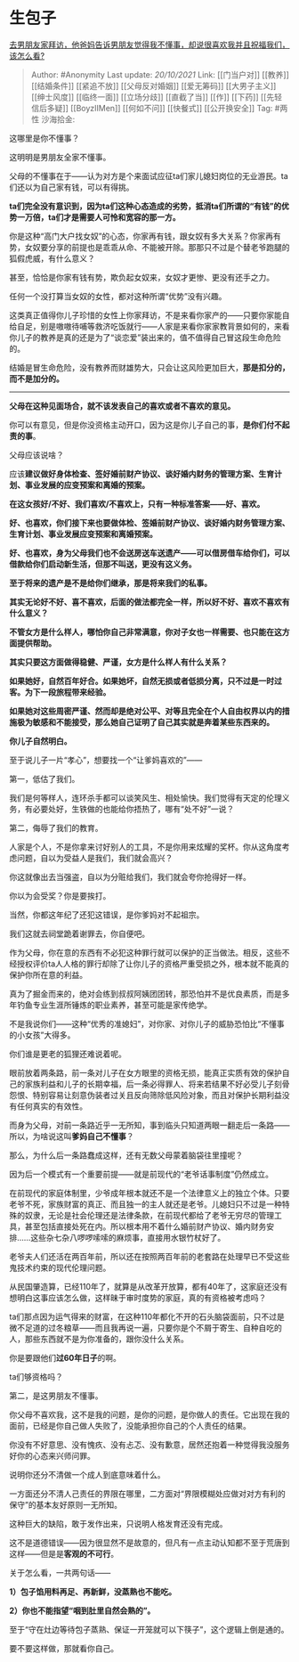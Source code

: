 # 生包子
[去男朋友家拜访，他爸妈告诉男朋友觉得我不懂事，却说很喜欢我并且祝福我们，该怎么看?](https://www.zhihu.com/question/491110699/answer/2173435226)

> Author: #Anonymity
> Last update: *20/10/2021*
> Link: [[门当户对]] [[教养]] [[结婚条件]] [[紧追不放]] [[父母反对婚姻]] [[爱无筹码]] [[大男子主义]] [[绅士风度]] [[临终一面]] [[立场分歧]] [[直截了当]] [[作]] [[下药]] [[先轻信后多疑]] [[BoyzIIMen]] [[何如不问]] [[快餐式]] [[公开换安全]]
> Tag: #两性
> 沙海拾金:

这哪里是你不懂事？

这明明是男朋友全家不懂事。

父母的不懂事在于——认为对方是个来面试应征ta们家儿媳妇岗位的无业游民。ta们还以为自己家有钱，可以有得挑。

**ta们完全没有意识到，因为ta们这种心态造成的劣势，抵消ta们所谓的“有钱”的优势一万倍，ta们才是需要人可怜和宽容的那一方。**

你是这种“高门大户找女奴”的心态，你家再有钱，跟女奴有多大关系？你家再有势，女奴要分享的前提也是乖乖从命、不能被开除。那那只不过是个替老爷跑腿的狐假虎威，有什么意义？

甚至，恰恰是你家有钱有势，欺负起女奴来，女奴才更惨、更没有还手之力。

任何一个没打算当女奴的女性，都对这种所谓“优势”没有兴趣。

这类真正值得你儿子珍惜的女性上你家拜访，不是来看你家产的——只要你家能自给自足，别是嗷嗷待哺等救济吃饭就行——人家是来看你家家教背景如何的，来看你儿子的教养是真的还是为了“谈恋爱”装出来的，值不值得自己冒这段生命危险的。

结婚是冒生命危险，没有教养而财雄势大，只会让这风险更加巨大，**那是扣分的，而不是加分的。**

---

**父母在这种见面场合，就不该发表自己的喜欢或者不喜欢的意见。**

你可以有意见，但是你没资格主动开口，因为这是你儿子自己的事，**是你们付不起责的事**。

父母应该说啥？

应该**建议做好身体检查、签好婚前财产协议、谈好婚内财务的管理方案、生育计划、事业发展的应变预案和离婚的预案。**

**在这女孩好/不好、我们喜欢/不喜欢上，只有一种标准答案——好、喜欢。**

**好、也喜欢，你们接下来也要做体检、签婚前财产协议、谈好婚内财务管理方案、生育计划、事业发展应变预案和离婚预案。**

**好、也喜欢，身为父母我们也不会送房送车送遗产——可以借房借车给你们，可以借款给你们启动新生活，但那不叫送，更没有这义务。**

**至于将来的遗产是不是给你们继承，那是将来我们的私事。**

**其实无论好不好、喜不喜欢，后面的做法都完全一样，所以好不好、喜欢不喜欢有什么意义？**

**不管女方是什么样人，哪怕你自己非常满意，你对子女也一样需要、也只能在这方面提供帮助。**

**其实只要这方面做得稳健、严谨，女方是什么样人有什么关系？**

**如果她好，自然百年好合。如果她坏，自然无损或者低损分离，只不过是一时过客。为下一段旅程带来经验。**

**如果她对这些周密严谨、然而却是绝对公平、对等且完全在个人自由权界以内的措施极为敏感和不能接受，那么她自己证明了自己其实就是奔着某些东西来的。**

**你儿子自然明白。**

至于说儿子一片“孝心”，想要找一个“让爹妈喜欢的”——

第一，低估了我们。

我们是何等样人，连环杀手都可以谈笑风生、相处愉快。我们觉得有天定的伦理义务，有必要处好，生铁做的也能给你捂热了，哪有“处不好”一说？

第二，侮辱了我们的教育。

人家是个人，不是你拿来讨好别人的工具，不是你用来炫耀的奖杯。你从这角度考虑问题，自以为受益人是我们，我们就会高兴？

你这就像出去当强盗，自以为分赃给我们，我们就会夸你抢得好一样。

你以为会受奖？你是要挨打。

当然，你都这年纪了还犯这错误，是你爹妈对不起祖宗。

我们这就去祠堂跪着谢罪去，你自便吧。

作为父母，你在意的东西有不必犯这种罪行就可以保护的正当做法。相反，这些不经授权评价ta人人格的罪行却除了让你儿子的资格严重受损之外，根本就不能真的保护你所在意的利益。

真为了掘金而来的，绝对会练到叔叔阿姨团团转，那恐怕并不是优良素质，而是多年钓鱼专业生涯所锤炼的职业素养，甚至可能是家传绝学。

不是我说你们——这种“优秀的准媳妇”，对你家、对你儿子的威胁恐怕比“不懂事的小女孩”大得多。

你们谁是更老的狐狸还难说着呢。

眼前放着两条路，前一条对儿子在女方眼里的资格无损，能真正实质有效的保护自己的家族利益和儿子的长期幸福，后一条必得罪人、将来若结果不好必受儿子刻骨怨恨、特别容易让刻意伪装者过关且反向筛除低风险对象，而且对保护长期利益没有任何真实的有效性。

而身为父母，对前一条路近乎一无所知，事到临头只知道两眼一翻走后一条路——所以，为啥说这叫**爹妈自己不懂事**？

那么，为什么后一条路蠢成这样，还有无数父母蒙着脑袋往里撞呢？

因为后一个模式有一个重要前提——就是前现代的“老爷话事制度”仍然成立。

在前现代的家庭体制里，少爷成年根本就还不是一个法律意义上的独立个体。只要老爷不死，家族财富的真正、而且独一的主人就还是老爷。儿媳妇只不过是一种特殊的奴隶，无论是社会伦理还是法律条款，在前现代都给了老爷无穷尽的管理工具，甚至包括直接处死在内。所以根本用不着什么婚前财产协议、婚内财务安排……这些杂七杂八啰啰嗦嗦的麻烦事，直接用水银竹杖好了。

老爷夫人们还活在两百年前，所以还在按照两百年前的老套路在处理早已不受这些鬼技术约束的现代伦理问题。

从民国肇造算，已经110年了，就算是从改革开放算，都有40年了，这家庭还没有想明白这事应该怎么做，这样昧于审时度势的家庭，真的有资格被考虑吗？

ta们那点因为运气得来的财富，在这种110年都化不开的石头脑袋面前，只不过是微不足道的过冬粮草——而且我再说一遍，只要你是个不屑于寄生、自种自吃的人，那些东西就不是为你准备的，跟你没什么关系。

你是要跟他们**过60年日子**的啊。

ta们够资格吗？

第二，是这男朋友不懂事。

你父母不喜欢我，这不是我的问题，是你的问题，是你做人的责任。它出现在我的面前，已经是你自己做人失败了，没能承担你自己的个人责任的结果。

你没有不好意思、没有愧疚、没有忐忑、没有歉意，居然还抱着一种觉得我没服务好你的心态来兴师问罪。

说明你还分不清做一个成人到底意味着什么。

一方面还分不清人己责任的界限在哪里，二方面对“界限模糊处应做对对方有利的保守”的基本友好原则一无所知。

这种巨大的缺陷，敢于发作出来，只说明人格发育还没有完成。

这不是道德错误——因为很显然不是故意的，但凡有一点主动认知都不至于荒唐到这样——但是是**客观的不可行**。

关于怎么看，一共两句话——

**1）包子馅用料再足、再新鲜，没蒸熟也不能吃。**

**2）你也不能指望“咽到肚里自然会熟的”。**

至于“守在灶边等待包子蒸熟、保证一开笼就可以下筷子”，这个逻辑上倒是通的。

要不要这样做，那就看你自己。
